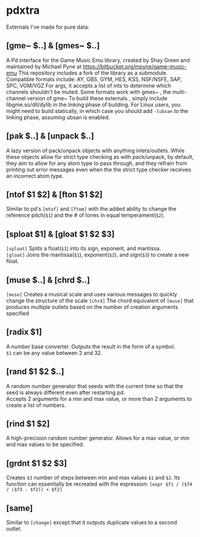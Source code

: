 # pdxtra
Externals I've made for pure data:

## [gme~ $..] & [gmes~ $..]
A Pd interface for the Game Music Emu library, created by Shay Green and maintained by Michael Pyne at https://bitbucket.org/mpyne/game-music-emu
This repository includes a fork of the library as a submodule.
Compatible formats include: AY, GBS, GYM, HES, KSS, NSF/NSFE, SAP, SPC, VGM/VGZ
For args, it accepts a list of ints to determine which channels shouldn't be muted.
Some formats work with gmes~ , the multi-channel version of gme~
To build these externals , simply include libgme.so/dll/dylib in the linking phase of building.
For Linux users, you might need to build statically, in which case you should add `-lubsan` to the linking phase, assuming ubsan is enabled.

## [pak $..] & [unpack $..]
A lazy version of pack/unpack objects with anything inlets/outlets. While these objects allow for strict type checking as with pack/unpack, by default, they aim to allow for any atom type to pass through, and they refrain from printing out error messages even when the the strict type checker receives an incorrect atom type.

## [ntof $1 $2] & [fton $1 $2]
Similar to pd's `[mtof]` and `[ftom]` with the added ability to change the reference pitch(`$1`) and the # of tones in equal temperament(`$2`).

## [sploat $1] & [gloat $1 $2 $3]
`[sploat]` Splits a float(`$1`) into its sign, exponent, and mantissa.  
`[gloat]` Joins the mantissa(`$1`), exponent(`$2`), and sign(`$3`) to create a new float.

## [muse $..] & [chrd $..]
`[muse]` Creates a musical scale and uses various messages to quickly change the structure of the scale
`[chrd]` The chord equivalent of `[muse]` that produces multiple outlets based on the number of creation arguments specified

## [radix $1]
A number base converter. Outputs the result in the form of a symbol.  
`$1` can be any value between 2 and 32.

## [rand $1 $2 $..]
A random number generator that seeds with the current time so that the seed is always different even after restarting pd.  
Accepts 2 arguments for a min and max value, or more than 2 arguments to create a list of numbers.

## [rind $1 $2]
A high-precision random number generator. Allows for a max value, or min and max values to be specified.

## [grdnt $1 $2 $3]
Creates `$3` number of steps between min and max values `$1` and `$2`.
Its function can essentially be recreated with the expression:
`[expr $f1 / ($f4 / ($f3 - $f2)) + $f2]`

## [same]
Similar to `[change]` except that it outputs duplicate values to a second outlet.
